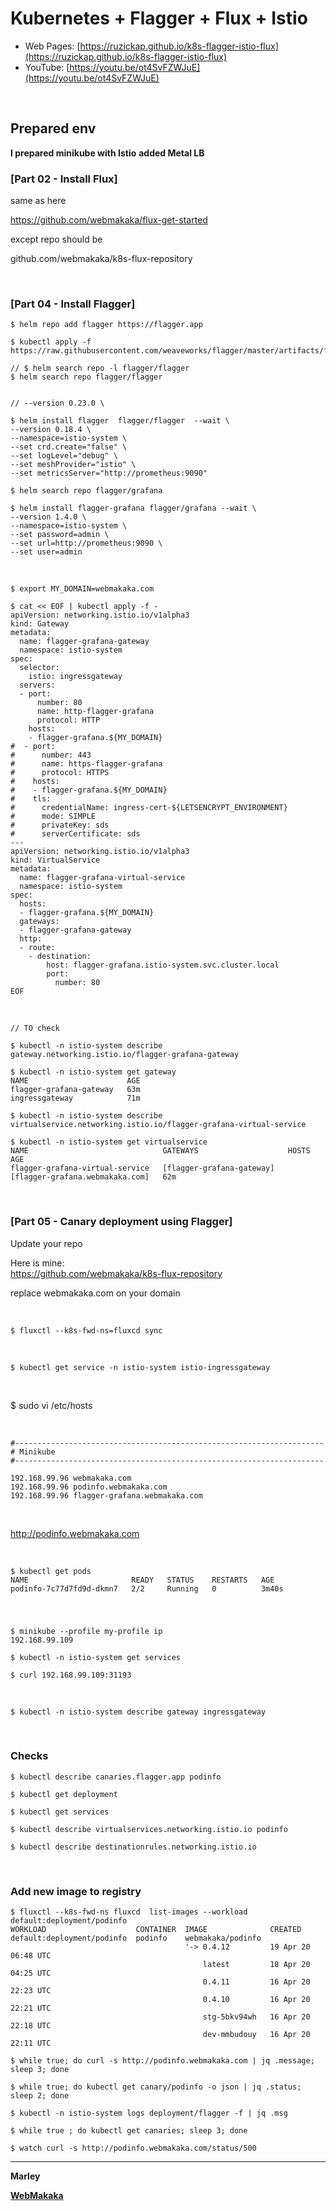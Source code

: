 # Kubernetes + Flagger + Flux + Istio

* Web Pages: [https://ruzickap.github.io/k8s-flagger-istio-flux](https://ruzickap.github.io/k8s-flagger-istio-flux)
* YouTube: [https://youtu.be/ot4SvFZWJuE](https://youtu.be/ot4SvFZWJuE)


<br/>

## Prepared env

**I prepared minikube with Istio**
**added Metal LB**


### [Part 02 - Install Flux]

same as here 

https://github.com/webmakaka/flux-get-started

except repo should be

github.com/webmakaka/k8s-flux-repository

<br/>



### [Part 04 - Install Flagger]

    $ helm repo add flagger https://flagger.app

    $ kubectl apply -f https://raw.githubusercontent.com/weaveworks/flagger/master/artifacts/flagger/crd.yaml

    // $ helm search repo -l flagger/flagger
    $ helm search repo flagger/flagger


    // --version 0.23.0 \

    $ helm install flagger  flagger/flagger  --wait \
    --version 0.18.4 \
    --namespace=istio-system \
    --set crd.create="false" \
    --set logLevel="debug" \
    --set meshProvider="istio" \
    --set metricsServer="http://prometheus:9090"

    $ helm search repo flagger/grafana

    $ helm install flagger-grafana flagger/grafana --wait \
    --version 1.4.0 \
    --namespace=istio-system \
    --set password=admin \
    --set url=http://prometheus:9090 \
    --set user=admin


<br/>

    $ export MY_DOMAIN=webmakaka.com

```
$ cat << EOF | kubectl apply -f -
apiVersion: networking.istio.io/v1alpha3
kind: Gateway
metadata:
  name: flagger-grafana-gateway
  namespace: istio-system
spec:
  selector:
    istio: ingressgateway
  servers:
  - port:
      number: 80
      name: http-flagger-grafana
      protocol: HTTP
    hosts:
    - flagger-grafana.${MY_DOMAIN}
#  - port:
#      number: 443
#      name: https-flagger-grafana
#      protocol: HTTPS
#    hosts:
#    - flagger-grafana.${MY_DOMAIN}
#    tls:
#      credentialName: ingress-cert-${LETSENCRYPT_ENVIRONMENT}
#      mode: SIMPLE
#      privateKey: sds
#      serverCertificate: sds
---
apiVersion: networking.istio.io/v1alpha3
kind: VirtualService
metadata:
  name: flagger-grafana-virtual-service
  namespace: istio-system
spec:
  hosts:
  - flagger-grafana.${MY_DOMAIN}
  gateways:
  - flagger-grafana-gateway
  http:
  - route:
    - destination:
        host: flagger-grafana.istio-system.svc.cluster.local
        port:
          number: 80
EOF
```

<br/>

    // TO check

    $ kubectl -n istio-system describe gateway.networking.istio.io/flagger-grafana-gateway 

    $ kubectl -n istio-system get gateway
    NAME                      AGE
    flagger-grafana-gateway   63m
    ingressgateway            71m

    $ kubectl -n istio-system describe virtualservice.networking.istio.io/flagger-grafana-virtual-service

    $ kubectl -n istio-system get virtualservice
    NAME                              GATEWAYS                    HOSTS                             AGE
    flagger-grafana-virtual-service   [flagger-grafana-gateway]   [flagger-grafana.webmakaka.com]   62m


<br/>

### [Part 05 - Canary deployment using Flagger]

Update your repo  

Here is mine:  
https://github.com/webmakaka/k8s-flux-repository

replace webmakaka.com on your domain


<br/>

    $ fluxctl --k8s-fwd-ns=fluxcd sync


<br/>

    $ kubectl get service -n istio-system istio-ingressgateway


<br/>

$ sudo vi /etc/hosts

<br/>

```
#---------------------------------------------------------------------
# Minikube
#---------------------------------------------------------------------

192.168.99.96 webmakaka.com
192.168.99.96 podinfo.webmakaka.com
192.168.99.96 flagger-grafana.webmakaka.com
```

<br/>

 http://podinfo.webmakaka.com


<br/>

    $ kubectl get pods
    NAME                       READY   STATUS    RESTARTS   AGE
    podinfo-7c77d7fd9d-dkmn7   2/2     Running   0          3m40s


<br/>

### 

    $ minikube --profile my-profile ip
    192.168.99.109

    $ kubectl -n istio-system get services 

    $ curl 192.168.99.109:31193

<br/>

    $ kubectl -n istio-system describe gateway ingressgateway

<br/>

### Checks

    $ kubectl describe canaries.flagger.app podinfo

    $ kubectl get deployment

    $ kubectl get services

    $ kubectl describe virtualservices.networking.istio.io podinfo

    $ kubectl describe destinationrules.networking.istio.io


<br/>

### Add new image to registry


```
$ fluxctl --k8s-fwd-ns fluxcd  list-images --workload default:deployment/podinfo
WORKLOAD                    CONTAINER  IMAGE              CREATED
default:deployment/podinfo  podinfo    webmakaka/podinfo  
                                       '-> 0.4.12         19 Apr 20 06:48 UTC
                                           latest         18 Apr 20 04:25 UTC
                                           0.4.11         16 Apr 20 22:23 UTC
                                           0.4.10         16 Apr 20 22:21 UTC
                                           stg-5bkv94wh   16 Apr 20 22:18 UTC
                                           dev-mmbudouy   16 Apr 20 22:11 UTC
```

    $ while true; do curl -s http://podinfo.webmakaka.com | jq .message; sleep 3; done

    $ while true; do kubectl get canary/podinfo -o json | jq .status; sleep 2; done

    $ kubectl -n istio-system logs deployment/flagger -f | jq .msg

    $ while true ; do kubectl get canaries; sleep 3; done

    $ watch curl -s http://podinfo.webmakaka.com/status/500

---

<strong>Marley</strong>

<a href="https://webmakaka.com"><strong>WebMakaka</strong></a>
